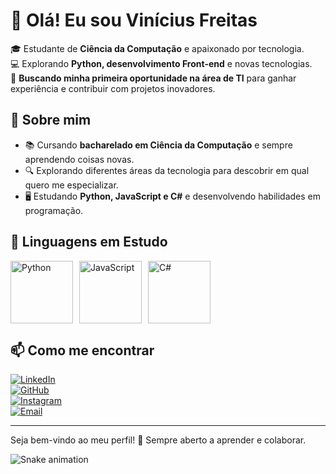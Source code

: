 # 👋 Olá! Eu sou Vinícius Freitas

🎓 Estudante de **Ciência da Computação** e apaixonado por tecnologia.  
💻 Explorando **Python, desenvolvimento Front-end** e novas tecnologias.  
🚀 **Buscando minha primeira oportunidade na área de TI** para ganhar experiência e contribuir com projetos inovadores.  

## 🌟 Sobre mim  
- 📚 Cursando **bacharelado em Ciência da Computação** e sempre aprendendo coisas novas.  
- 🔍 Explorando diferentes áreas da tecnologia para descobrir em qual quero me especializar.  
- 🖥️ Estudando **Python, JavaScript e C#** e desenvolvendo habilidades em programação.  

## 🚀 Linguagens em Estudo

<div style="display: flex; align-items: center;">
  <img src="https://upload.wikimedia.org/wikipedia/commons/c/c3/Python-logo-notext.svg" alt="Python" width="100" style="margin-right: 10px;">
  <img src="https://upload.wikimedia.org/wikipedia/commons/6/6a/JavaScript-logo.png" alt="JavaScript" width="100" style="margin-right: 10px;">
  <img src="https://upload.wikimedia.org/wikipedia/commons/4/4f/Csharp_Logo.png" alt="C#" width="100">
</div>

## 📫 Como me encontrar  
[![LinkedIn](https://img.shields.io/badge/LinkedIn-0077B5?style=for-the-badge&logo=linkedin&logoColor=white)](https://www.linkedin.com/in/vinícius-teodoro-de-freitas)  
[![GitHub](https://img.shields.io/badge/GitHub-181717?style=for-the-badge&logo=github&logoColor=white)](https://github.com/freitasvinii)  
[![Instagram](https://img.shields.io/badge/Instagram-E4405F?style=for-the-badge&logo=instagram&logoColor=white)](https://www.instagram.com/freitasvinii)  
[![Email](https://img.shields.io/badge/Email-D14836?style=for-the-badge&logo=gmail&logoColor=white)](mailto:teodorodefreitasvinicius@gmail.com)

---

Seja bem-vindo ao meu perfil! 🚀 Sempre aberto a aprender e colaborar.

<img src="https://raw.githubusercontent.com/freitasvinii/freitasvinii/output/snake.svg" alt="Snake animation" />

###
